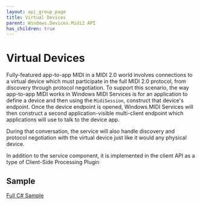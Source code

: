 ```yaml
---
layout: api_group_page
title: Virtual Devices
parent: Windows.Devices.Midi2 API
has_children: true
---
```


# Virtual Devices

Fully-featured app-to-app MIDI in a MIDI 2.0 world involves connections to a virtual device which must participate in the full MIDI 2.0 protocol, from discovery through protocol negotiation. To support this scenario, the way app-to-app MIDI works in Windows MIDI Services is for an application to define a device and then using the `MidiSession`, construct that device's endpoint. Once the device endpoint is opened, Windows MIDI Services will then construct a second application-visible multi-client endpoint which applications will use to talk to the device app. 

During that conversation, the service will also handle discovery and protocol negotiation with the virtual device just like it would any physical device. 

In addition to the service component, it is implemented in the client API as a type of Client-Side Processing Plugin

## Sample

[Full C# Sample](https://github.com/microsoft/MIDI/tree/main/samples/csharp-net/app-to-app-midi-cs)

